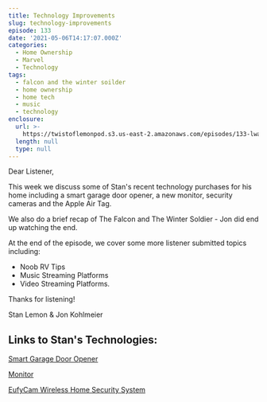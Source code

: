 ```yaml
---
title: Technology Improvements
slug: technology-improvements
episode: 133
date: '2021-05-06T14:17:07.000Z'
categories:
  - Home Ownership
  - Marvel
  - Technology
tags:
  - falcon and the winter soilder
  - home ownership
  - home tech
  - music
  - technology
enclosure:
  url: >-
    https://twistoflemonpod.s3.us-east-2.amazonaws.com/episodes/133-lwatol-20210506.mp3
  length: null
  type: null
---
```


Dear Listener,

This week we discuss some of Stan's recent technology purchases for his home including a smart garage door opener, a new monitor, security cameras and the Apple Air Tag.

We also do a brief recap of The Falcon and The Winter Soldier - Jon did end up watching the end.

At the end of the episode, we cover some more listener submitted topics including:

- Noob RV Tips
- Music Streaming Platforms
- Video Streaming Platforms.

Thanks for listening!

Stan Lemon & Jon Kohlmeier

## Links to Stan's Technologies:

[Smart Garage Door Opener](https://amzn.to/3b782m7)

[Monitor](https://amzn.to/2RvtkTs)

[EufyCam Wireless Home Security System](https://www.apple.com/shop/product/HP982LL/A/eufycam-2-pro-wireless-home-security-camera-system?fnode=68e9084d17cf560251561b511ae29e2aabd490c17817dfcfbd14792dba511f47701f3a692b03de41dd4c2bf177b4efe93162d4d688f183423ba1583234b76426f938c8ecaa506962e2bb4056a667593c33dd598e9d4fd3fc9f8f97990a6dd92b)
